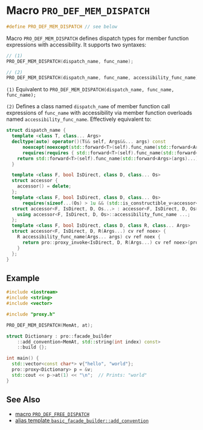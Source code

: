 # Macro `PRO_DEF_MEM_DISPATCH`

```cpp
#define PRO_DEF_MEM_DISPATCH // see below
```

Macro `PRO_DEF_MEM_DISPATCH` defines dispatch types for member function expressions with accessibility. It supports two syntaxes:

```cpp
// (1)
PRO_DEF_MEM_DISPATCH(dispatch_name, func_name);

// (2)
PRO_DEF_MEM_DISPATCH(dispatch_name, func_name, accessibility_func_name);
```

`(1)` Equivalent to `PRO_DEF_MEM_DISPATCH(dispatch_name, func_name, func_name);`

`(2)` Defines a class named `dispatch_name` of member function call expressions of `func_name` with accessibility via member function overloads named `accessibility_func_name`. Effectively equivalent to:

```cpp
struct dispatch_name {
  template <class T, class... Args>
  decltype(auto) operator()(T&& self, Args&&... args) const
      noexcept(noexcept(std::forward<T>(self).func_name(std::forward<Args>(args)...)))
      requires(requires { std::forward<T>(self).func_name(std::forward<Args>(args)...); }) {
    return std::forward<T>(self).func_name(std::forward<Args>(args)...);
  }

  template <class F, bool IsDirect, class D, class... Os>
  struct accessor {
    accessor() = delete;
  };
  template <class F, bool IsDirect, class D, class... Os>
      requires(sizeof...(Os) > 1u && (std::is_constructible_v<accessor<F, IsDirect, D, Os>> && ...))
  struct accessor<F, IsDirect, D, Os...> : accessor<F, IsDirect, D, Os>... {
    using accessor<F, IsDirect, D, Os>::accessibility_func_name ...;
  };
  template <class F, bool IsDirect, class D, class R, class... Args>
  struct accessor<F, IsDirect, D, R(Args...) cv ref noex> {
    R accessibility_func_name(Args... args) cv ref noex {
      return pro::proxy_invoke<IsDirect, D, R(Args...) cv ref noex>(pro::access_proxy<F>(std::forward<accessor cv ref>(*this)), std::forward<Args>(args)...);
    }
  };
}
```

## Example

```cpp
#include <iostream>
#include <string>
#include <vector>

#include "proxy.h"

PRO_DEF_MEM_DISPATCH(MemAt, at);

struct Dictionary : pro::facade_builder
    ::add_convention<MemAt, std::string(int index) const>
    ::build {};

int main() {
  std::vector<const char*> v{"hello", "world"};
  pro::proxy<Dictionary> p = &v;
  std::cout << p->at(1) << "\n";  // Prints: "world"
}
```

## See Also

- [macro `PRO_DEF_FREE_DISPATCH`](PRO_DEF_FREE_DISPATCH.md)
- [alias template `basic_facade_builder::add_convention`](basic_facade_builder/add_convention.md)
